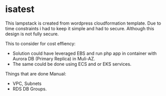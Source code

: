 # isatest

This lampstack is created from wordpress cloudformation template. 
Due to time constraints i had to keep it simple and had to secure. 
Although this design is not fully secure.

This to consider for cost effiency:
- Solution could have leveraged EBS and run php app in container with Aurora DB (Primary Replica) in Muli-AZ.
- The same could be done using ECS and or EKS services. 

Things that are done Manual:

- VPC, Subnets
- RDS DB Groups. 
